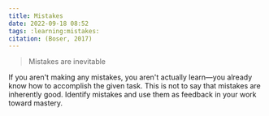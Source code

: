 ```yaml
---
title: Mistakes
date: 2022-09-18 08:52
tags: :learning:mistakes:
citation: (Boser, 2017)
---
```


>Mistakes are inevitable

If you aren't making any mistakes, you aren't actually learn—you already know how to accomplish the given task. This is not to say that mistakes are inherently good. Identify mistakes and use them as feedback in your work toward mastery.

